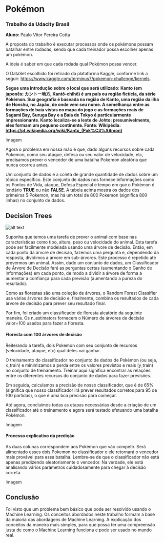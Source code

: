 # Pokémon
### Trabalho da Udacity Brasil

**Aluno:** Paulo Vitor Pereira Cotta

A proposta do trabalho é executar processos onde os pokémons possam batalhar entre rodadas, sendo que cada treinador possa escolher apenas um pokémon.

A ideia é saber em que cada rodada qual Pokémon possa vencer.

O DataSet escolhido foi retirado da plataforma Kaggle, conforme link a seguir: https://www.kaggle.com/terminus7/pokemon-challenge/kernels.

**Segue uma introdução sobre o local que será utilizado:
Kanto (em japonês: カントー地方, Kantō-chihō) é um país ou região fictícia, da série Pokémon. Sua geografia é baseada na região de Kanto, uma região da ilha de Honshu, no Japão, de onde vem seu nome. A semelhança entre as formações de baía vistas no mapa do jogo e as formações reais de Sagami Bay, Suruga Bay e a Baía de Tokyo é particularmente impressionante.
Kanto localiza-se a leste de Johto; presumivelmente, eles formam um pequeno continente.
Fonte: Wikipédia: https://pt.wikipedia.org/wiki/Kanto_(Pok%C3%A9mon)**


Imagem


Agora o problema em nossa mão é que, dado alguns recursos sobre cada Pokemon, como seu ataque, defesa ou seu valor de velocidade, etc, precisamos prever o vencedor de uma batalha Pokemon aleatória que nunca ocorreu antes.

Um conjunto de dados é a coleta de grande quantidade de dados sobre um tópico específico. Este conjunto de dados nos fornece informações como os Pontos de Vida, ataque, Defesa Especial e tempo em que o Pokémon é lendário **TRUE** ou não **FALSE**. A tabela acima mostra os dados dos primeiros 5 Pokemon, mas há um total de 800 Pokemon (significa 800 linhas) no conjunto de dados.

## Decision Trees

![alt text](http://i.imgur.com/FDwpwFJ.jpg "Árvore Pokémon")

Suponha que temos uma tarefa de prever o animal com base nas características como tipo, altura, peso ou velocidade do animal. Esta tarefa pode ser facilmente modelada usando uma árvore de decisão. Então, em cada ponto da árvore de decisão, fazemos uma pergunta e, dependendo da resposta, dividimos a árvore em sub-árvores. Este processo é repetido até prevermos um animal. Assim, dado um conjunto de dados, um Classificador de Árvore de Decisão fará as perguntas certas (aumentando o Ganho de Informações) em cada ponto, de modo a dividir a árvore de forma a aumentar a confiança para cada previsão (aumentando a pureza do resultado).

Como as florestas são uma coleção de árvores, o Random Forest Classifier usa várias árvores de decisão e, finalmente, combina os resultados de cada árvore de decisão para prever seu resultado final.

Por fim, foi criado um classificador de floresta aleatório da seguinte maneira. Os n_estimators fornecem o Número de árvores de decisão valor=100 usados para fazer a floresta.


#### Floresta com 100 árvores de decisão

Reiterando a tarefa, dois Pokemon com seu conjunto de recursos (velocidade, ataque, etc) qual deles vai ganhar.

O treinamento do classificador no conjunto de dados de Pokémon (ou seja, x_train) e minimizamos a perda entre os valores previstos e reais (y_train) no conjunto de treinamento. Treinar aqui significa encontrar as relações entre os diferentes recursos do conjunto de dados para fazer previsões.

Em seguida, calculamos a precisão de nosso classificador, que é de 65% (significa que nosso classificador irá prever resultados corretos para 95 de 100 partidas), o que é uma boa precisão para começar.

Até agora, concluímos todas as etapas necessárias desde a criação de um classificador até o treinamento e agora será testado efetuando uma batalha Pokémon.

Imagem


#### Processo explicativo da predição

As duas colunas correspondem aos Pokémon que vão competir. Será alimentado esses dois Pokemon no classificador e ele retornará o vencedor mais provável para essa batalha. Lembre-se de que o classificador não está apenas predizendo aleatoriamente o vencedor. Na verdade, ele está analisando vários parâmetros cuidadosamente para chegar à decisão correta.


Imagem


## Conclusão

Foi visto que um problema bem básico que pode ser resolvido usando o Machine Learning. Os conceitos abordados neste trabalho formam a base da maioria das abordagens de Machine Learning. A explicação dos conceitos da maneira mais simples, para que possa ter uma compreensão justa de como o Machine Learning funciona e pode ser usado no mundo real.